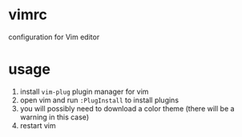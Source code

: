 # vimrc
configuration for Vim editor

# usage
1. install `vim-plug` plugin manager for vim
2. open vim and run `:PlugInstall` to install plugins
3. you will possibly need to download a color theme (there will be a warning in this case)
4. restart vim
